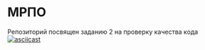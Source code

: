 # МРПО
Репозиторий посвящен заданию 2 на проверку качества кода
[![asciicast](https://asciinema.org/a/664965.svg)](https://asciinema.org/a/664965)
